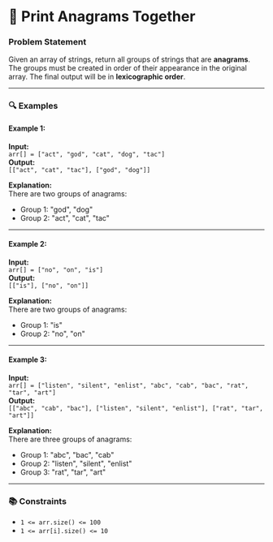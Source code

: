 # 📝 Print Anagrams Together

### Problem Statement

Given an array of strings, return all groups of strings that are **anagrams**. The groups must be created in order of their appearance in the original array. The final output will be in **lexicographic order**.

---

### 🔍 Examples

#### Example 1:

**Input:**  
`arr[] = ["act", "god", "cat", "dog", "tac"]`  
**Output:**  
`[["act", "cat", "tac"], ["god", "dog"]]`

**Explanation:**  
There are two groups of anagrams:

- Group 1: "god", "dog"
- Group 2: "act", "cat", "tac"

---

#### Example 2:

**Input:**  
`arr[] = ["no", "on", "is"]`  
**Output:**  
`[["is"], ["no", "on"]]`

**Explanation:**  
There are two groups of anagrams:

- Group 1: "is"
- Group 2: "no", "on"

---

#### Example 3:

**Input:**  
`arr[] = ["listen", "silent", "enlist", "abc", "cab", "bac", "rat", "tar", "art"]`  
**Output:**  
`[["abc", "cab", "bac"], ["listen", "silent", "enlist"], ["rat", "tar", "art"]]`

**Explanation:**  
There are three groups of anagrams:

- Group 1: "abc", "bac", "cab"
- Group 2: "listen", "silent", "enlist"
- Group 3: "rat", "tar", "art"

---

### 📚 Constraints

- `1 <= arr.size() <= 100`
- `1 <= arr[i].size() <= 10`
